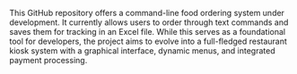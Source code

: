 This GitHub repository offers a command-line food ordering system under development. It currently allows users to order through text commands and saves them for tracking in an Excel file. While this serves as a foundational tool for developers, the project aims to evolve into a full-fledged restaurant kiosk system with a graphical interface, dynamic menus, and integrated payment processing.
